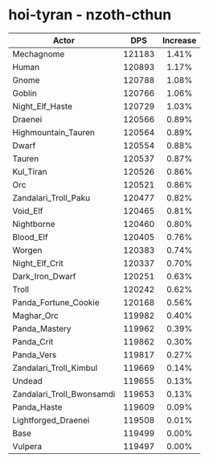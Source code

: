 # hoi-tyran - nzoth-cthun
| Actor | DPS | Increase |
|---|:---:|:---:|
|Mechagnome|121183|1.41%|
|Human|120893|1.17%|
|Gnome|120788|1.08%|
|Goblin|120766|1.06%|
|Night_Elf_Haste|120729|1.03%|
|Draenei|120566|0.89%|
|Highmountain_Tauren|120564|0.89%|
|Dwarf|120554|0.88%|
|Tauren|120537|0.87%|
|Kul_Tiran|120526|0.86%|
|Orc|120521|0.86%|
|Zandalari_Troll_Paku|120477|0.82%|
|Void_Elf|120465|0.81%|
|Nightborne|120460|0.80%|
|Blood_Elf|120405|0.76%|
|Worgen|120383|0.74%|
|Night_Elf_Crit|120337|0.70%|
|Dark_Iron_Dwarf|120251|0.63%|
|Troll|120242|0.62%|
|Panda_Fortune_Cookie|120168|0.56%|
|Maghar_Orc|119982|0.40%|
|Panda_Mastery|119962|0.39%|
|Panda_Crit|119862|0.30%|
|Panda_Vers|119817|0.27%|
|Zandalari_Troll_Kimbul|119669|0.14%|
|Undead|119655|0.13%|
|Zandalari_Troll_Bwonsamdi|119653|0.13%|
|Panda_Haste|119609|0.09%|
|Lightforged_Draenei|119508|0.01%|
|Base|119499|0.00%|
|Vulpera|119497|0.00%|
